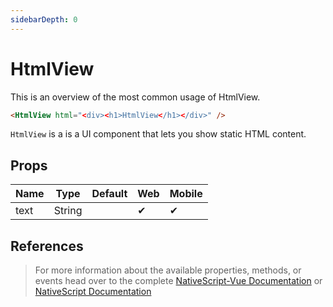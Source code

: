 ```yaml
---
sidebarDepth: 0
---
```


# HtmlView

This is an overview of the most common usage of HtmlView.

<DocExampleBox codeBox="https://codesandbox.io/s/4ro87o5m0x">

```html
<HtmlView html="<div><h1>HtmlView</h1></div>" />
```

<HtmlViewDoc />
</DocExampleBox>

`HtmlView` is a is a UI component that lets you show static HTML content.

## Props

| Name | Type   | Default | Web | Mobile |
| ---- | ------ | ------- | --- | ------ |
| text | String |         | ✔   | ✔      |

## References

> For more information about the available properties, methods, or events head over to the complete [NativeScript-Vue Documentation](https://nativescript-vue.org/en/docs/elements/components/html-view/)
> or [NativeScript Documentation](https://docs.nativescript.org/api-reference/classes/_ui_html_view_.htmlview)
